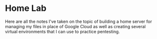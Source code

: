 # Home Lab

Here are all the notes I've taken on the topic of building a home server for managing my files in place of Google Cloud as well as creating several virtual environments that I can use to practice pentesting. 